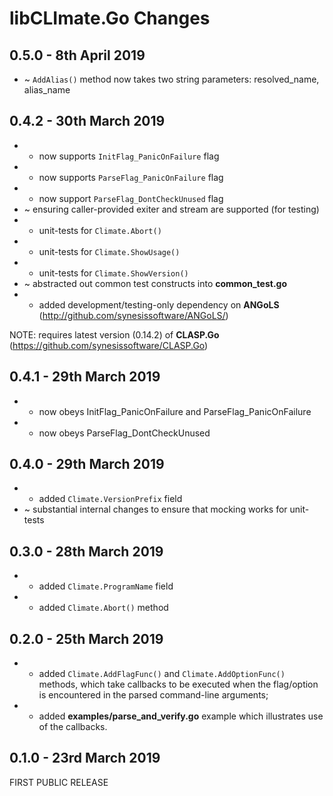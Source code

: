 # **libCLImate.Go** Changes

## 0.5.0 - 8th April 2019

* ~ ``AddAlias()`` method now takes two string parameters: resolved_name, alias_name

## 0.4.2 - 30th March 2019

* + now supports ``InitFlag_PanicOnFailure`` flag
* + now supports ``ParseFlag_PanicOnFailure`` flag
* + now support ``ParseFlag_DontCheckUnused`` flag
* ~ ensuring caller-provided exiter and stream are supported (for testing)
* + unit-tests for ``Climate.Abort()``
* + unit-tests for ``Climate.ShowUsage()``
* + unit-tests for ``Climate.ShowVersion()``
* ~ abstracted out common test constructs into **common_test.go**
* + added development/testing-only dependency on **ANGoLS** (http://github.com/synesissoftware/ANGoLS/)

NOTE: requires latest version (0.14.2) of **CLASP.Go** (https://github.com/synesissoftware/CLASP.Go)

## 0.4.1 - 29th March 2019

* + now obeys InitFlag_PanicOnFailure and ParseFlag_PanicOnFailure
* + now obeys ParseFlag_DontCheckUnused

## 0.4.0 - 29th March 2019

* + added ``Climate.VersionPrefix`` field
* ~ substantial internal changes to ensure that mocking works for unit-tests

## 0.3.0 - 28th March 2019

* + added ``Climate.ProgramName`` field
* + added ``Climate.Abort()`` method

## 0.2.0 - 25th March 2019

* + added ``Climate.AddFlagFunc()`` and ``Climate.AddOptionFunc()`` methods, which take callbacks to be executed when the flag/option is encountered in the parsed command-line arguments;
* + added **examples/parse_and_verify.go** example which illustrates use of the callbacks.

## 0.1.0 - 23rd March 2019

FIRST PUBLIC RELEASE

